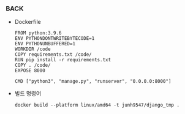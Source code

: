 ### BACK

- Dockerfile

  ```
  FROM python:3.9.6
  ENV PYTHONDONTWRITEBYTECODE=1
  ENV PYTHONUNBUFFERED=1
  WORKDIR /code
  COPY requirements.txt /code/
  RUN pip install -r requirements.txt
  COPY . /code/
  EXPOSE 8000
  
  CMD ["python3", "manage.py", "runserver", "0.0.0.0:8000"]
  ```

- 빌드 명령어

  ```shell
  docker build --platform linux/amd64 -t junh9547/django_tmp .
  ```



